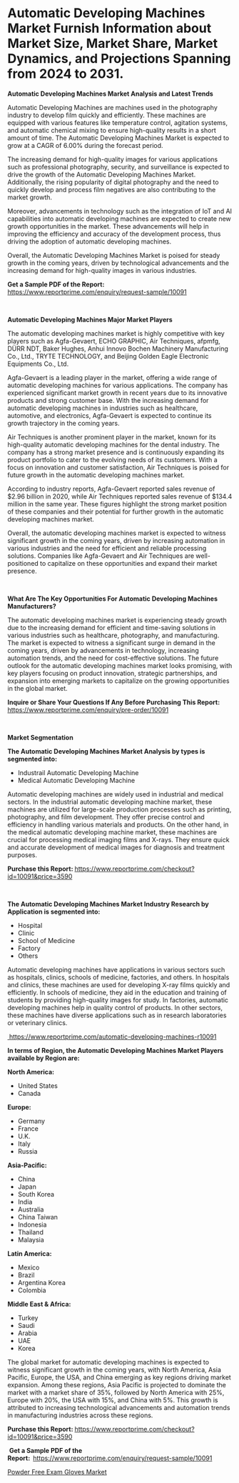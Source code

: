 <p><h1>Automatic Developing Machines Market Furnish Information about Market Size, Market Share, Market Dynamics, and Projections Spanning from 2024 to 2031.</h1></p><p><strong>Automatic Developing Machines Market Analysis and Latest Trends</strong></p>
<p><p>Automatic Developing Machines are machines used in the photography industry to develop film quickly and efficiently. These machines are equipped with various features like temperature control, agitation systems, and automatic chemical mixing to ensure high-quality results in a short amount of time. The Automatic Developing Machines Market is expected to grow at a CAGR of 6.00% during the forecast period.</p><p>The increasing demand for high-quality images for various applications such as professional photography, security, and surveillance is expected to drive the growth of the Automatic Developing Machines Market. Additionally, the rising popularity of digital photography and the need to quickly develop and process film negatives are also contributing to the market growth.</p><p>Moreover, advancements in technology such as the integration of IoT and AI capabilities into automatic developing machines are expected to create new growth opportunities in the market. These advancements will help in improving the efficiency and accuracy of the development process, thus driving the adoption of automatic developing machines.</p><p>Overall, the Automatic Developing Machines Market is poised for steady growth in the coming years, driven by technological advancements and the increasing demand for high-quality images in various industries.</p></p>
<p><strong>Get a Sample PDF of the Report:&nbsp;</strong> <a href="https://www.reportprime.com/enquiry/request-sample/10091">https://www.reportprime.com/enquiry/request-sample/10091</a></p>
<p>&nbsp;</p>
<p><strong>Automatic Developing Machines Major Market Players</strong></p>
<p><p>The automatic developing machines market is highly competitive with key players such as Agfa-Gevaert, ECHO GRAPHIC, Air Techniques, afpmfg, DÜRR NDT, Baker Hughes, Anhui Innovo Bochen Machinery Manufacturing Co., Ltd., TRYTE TECHNOLOGY, and Beijing Golden Eagle Electronic Equipments Co., Ltd.</p><p>Agfa-Gevaert is a leading player in the market, offering a wide range of automatic developing machines for various applications. The company has experienced significant market growth in recent years due to its innovative products and strong customer base. With the increasing demand for automatic developing machines in industries such as healthcare, automotive, and electronics, Agfa-Gevaert is expected to continue its growth trajectory in the coming years.</p><p>Air Techniques is another prominent player in the market, known for its high-quality automatic developing machines for the dental industry. The company has a strong market presence and is continuously expanding its product portfolio to cater to the evolving needs of its customers. With a focus on innovation and customer satisfaction, Air Techniques is poised for future growth in the automatic developing machines market.</p><p>According to industry reports, Agfa-Gevaert reported sales revenue of $2.96 billion in 2020, while Air Techniques reported sales revenue of $134.4 million in the same year. These figures highlight the strong market position of these companies and their potential for further growth in the automatic developing machines market.</p><p>Overall, the automatic developing machines market is expected to witness significant growth in the coming years, driven by increasing automation in various industries and the need for efficient and reliable processing solutions. Companies like Agfa-Gevaert and Air Techniques are well-positioned to capitalize on these opportunities and expand their market presence.</p></p>
<p>&nbsp;</p>
<p><strong>What Are The Key Opportunities For Automatic Developing Machines Manufacturers?</strong></p>
<p><p>The automatic developing machines market is experiencing steady growth due to the increasing demand for efficient and time-saving solutions in various industries such as healthcare, photography, and manufacturing. The market is expected to witness a significant surge in demand in the coming years, driven by advancements in technology, increasing automation trends, and the need for cost-effective solutions. The future outlook for the automatic developing machines market looks promising, with key players focusing on product innovation, strategic partnerships, and expansion into emerging markets to capitalize on the growing opportunities in the global market.</p></p>
<p><strong>Inquire or Share Your Questions If Any Before Purchasing This Report:</strong> <a href="https://www.reportprime.com/enquiry/pre-order/10091">https://www.reportprime.com/enquiry/pre-order/10091</a></p>
<p>&nbsp;</p>
<p><strong>Market Segmentation</strong></p>
<p><strong>The Automatic Developing Machines Market Analysis by types is segmented into:</strong></p>
<p><ul><li>Industrail Automatic Developing Machine</li><li>Medical Automatic Developing Machine</li></ul></p>
<p><p>Automatic developing machines are widely used in industrial and medical sectors. In the industrial automatic developing machine market, these machines are utilized for large-scale production processes such as printing, photography, and film development. They offer precise control and efficiency in handling various materials and products. On the other hand, in the medical automatic developing machine market, these machines are crucial for processing medical imaging films and X-rays. They ensure quick and accurate development of medical images for diagnosis and treatment purposes.</p></p>
<p><strong>Purchase this Report:&nbsp;</strong><a href="https://www.reportprime.com/checkout?id=10091&price=3590">https://www.reportprime.com/checkout?id=10091&price=3590</a></p>
<p>&nbsp;</p>
<p><strong>The Automatic Developing Machines Market Industry Research by Application is segmented into:</strong></p>
<p><ul><li>Hospital</li><li>Clinic</li><li>School of Medicine</li><li>Factory</li><li>Others</li></ul></p>
<p><p>Automatic developing machines have applications in various sectors such as hospitals, clinics, schools of medicine, factories, and others. In hospitals and clinics, these machines are used for developing X-ray films quickly and efficiently. In schools of medicine, they aid in the education and training of students by providing high-quality images for study. In factories, automatic developing machines help in quality control of products. In other sectors, these machines have diverse applications such as in research laboratories or veterinary clinics.</p></p>
<p><a href="https://www.reportprime.com/automatic-developing-machines-r10091">&nbsp;https://www.reportprime.com/automatic-developing-machines-r10091</a></p>
<p><strong>In terms of Region, the Automatic Developing Machines Market Players available by Region are:</strong></p>
<p>
    <p> <strong> North America: </strong>
        <ul>
            <li>United States</li>
            <li>Canada</li>
        </ul>
        </p> 
    <p> <strong> Europe: </strong>
        <ul>
            <li>Germany</li>
            <li>France</li>
            <li>U.K.</li>
            <li>Italy</li>
            <li>Russia</li>
        </ul>
        </p> 
    <p> <strong> Asia-Pacific: </strong>
        <ul>
            <li>China</li>
            <li>Japan</li>
            <li>South Korea</li>
            <li>India</li>
            <li>Australia</li>
            <li>China Taiwan</li>
            <li>Indonesia</li>
            <li>Thailand</li>
            <li>Malaysia</li>
        </ul>
        </p> 
    <p> <strong> Latin America: </strong>
        <ul>
            <li>Mexico</li>
            <li>Brazil</li>
            <li>Argentina Korea</li>
            <li>Colombia</li>
        </ul>
        </p> 
    <p> <strong> Middle East & Africa: </strong>
        <ul>
            <li>Turkey</li>
            <li>Saudi</li>
            <li>Arabia</li>
            <li>UAE</li>
            <li>Korea</li>
        </ul>
    </p>
    </p>
<p><p>The global market for automatic developing machines is expected to witness significant growth in the coming years, with North America, Asia Pacific, Europe, the USA, and China emerging as key regions driving market expansion. Among these regions, Asia Pacific is projected to dominate the market with a market share of 35%, followed by North America with 25%, Europe with 20%, the USA with 15%, and China with 5%. This growth is attributed to increasing technological advancements and automation trends in manufacturing industries across these regions.</p></p>
<p><strong>Purchase this Report: </strong><a href="https://www.reportprime.com/checkout?id=10091&price=3590">https://www.reportprime.com/checkout?id=10091&price=3590</a></p>
<p>&nbsp;<strong>Get a Sample PDF of the Report:&nbsp;&nbsp;</strong><a href="https://www.reportprime.com/enquiry/request-sample/10091">https://www.reportprime.com/enquiry/request-sample/10091</a></p>
<p><strong></strong></p>
<p><p><a href="https://github.com/edytherolanlouisejk1miz0wig/Market-Research-Report-List-2/blob/main/powder-free-exam-gloves-market.md">Powder Free Exam Gloves Market</a></p></p>